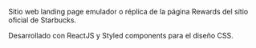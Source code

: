 Sitio web landing page emulador o réplica de la página Rewards del sitio oficial de Starbucks.

Desarrollado con ReactJS y Styled components para el diseño CSS.